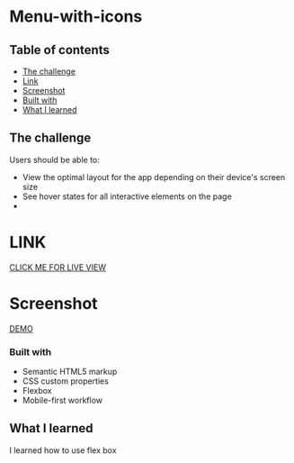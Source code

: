 # Menu-with-icons

## Table of contents

  - [The challenge](#the-challenge)
  - [Link](#link)
  - [Screenshot](#screenshot)
  - [Built with](#built-with)
  - [What I learned](#what-i-learned)

## The challenge

Users should be able to:

- View the optimal layout for the app depending on their device's screen size
- See hover states for all interactive elements on the page
- 
# LINK

[CLICK ME FOR LIVE VIEW ]( https://miron-silviu.github.io/Menu-with-icons/)

# Screenshot

[DEMO](https://github.com/Miron-Silviu/Menu-with-icons/assets/119732322/55d28e7f-c794-4f9a-9167-b17db9bb109e)

### Built with

- Semantic HTML5 markup
- CSS custom properties
- Flexbox
- Mobile-first workflow


## What I learned
I learned how to use flex box 


